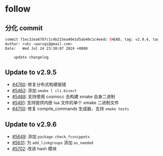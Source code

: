 # follow

## 分化 commit

```bash
commit 71ec32ea6787c1c4b215ea40e1d5ab40c1c4eedc (HEAD, tag: v2.9.4, tag: v2.9.3)
Author: ruki <waruqi@gmail.com>
Date:   Wed Jul 24 23:30:07 2024 +0800

    update changelog
```

## Update to v2.9.5

* [#4760](https://github.com/xmake-io/xmake/issues/4760): 修复分布式构建报错
* [#5462](https://github.com/xmake-io/xmake/pull/5462): 添加 `xmake l cli.bisect`
* [#5488](https://github.com/xmake-io/xmake/pull/5488): 支持使用 cosmocc 去构建 xmake 自身二进制
* [#5491](https://github.com/xmake-io/xmake/pull/5491): 支持提供内嵌 lua 文件的单个 xmake 二进制文件
* [#4750](https://github.com/xmake-io/xmake/issues/4750): 修复 compile_commands 生成器，支持 `xmake tests`

## Update to v2.9.6

* [#5649](https://github.com/xmake-io/xmake/pull/5649): 添加 `package.check_fcsnippets`
* [#5631](https://github.com/xmake-io/xmake/pull/5631): 为 `add_linkgroups` 添加 `as_needed`
* [#5702](https://github.com/xmake-io/xmake/issues/5702): 改进 hash 模块

